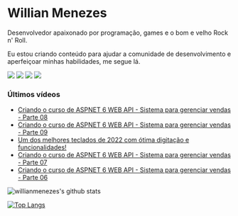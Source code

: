 # Willian Menezes

Desenvolvedor apaixonado por programação, games e o bom e velho Rock n' Roll.

Eu estou criando conteúdo para ajudar a comunidade de desenvolvimento e aperfeiçoar minhas habilidades, me segue lá.

[![](https://img.shields.io/youtube/channel/subscribers/UC0Vo6yL26XaraIjak87jDww?label=YouTube&style=social)](https://www.youtube.com/channel/UC0Vo6yL26XaraIjak87jDww)
[![](https://img.shields.io/github/followers/willianmenezes?style=social)](https://github.com/willianmenezes)
[![](https://img.shields.io/twitter/url?label=Twitter&logo=Twitter&style=social&url=https%3A%2F%2Ftwitter.com%2Fwmscode)](https://twitter.com/wmscode)
[![](https://img.shields.io/twitter/url?label=Linkedin&logo=Linkedin&style=social&url=https://google.com)](https://www.linkedin.com/in/willian-menezes-9932b1b9/)

### Últimos vídeos

<!-- YOUTUBE:START -->
- [Criando o curso de ASPNET 6 WEB API - Sistema para gerenciar vendas - Parte 08](https://www.youtube.com/watch?v=Q0h7j-1VpwY)
- [Criando o curso de ASPNET 6 WEB API - Sistema para gerenciar vendas - Parte 09](https://www.youtube.com/watch?v=xkpJduoSdN0)
- [Um dos melhores teclados de 2022 com ótima digitação e funcionalidades!](https://www.youtube.com/watch?v=Z1i6iqdrgN4)
- [Criando o curso de ASPNET 6 WEB API - Sistema para gerenciar vendas - Parte 07](https://www.youtube.com/watch?v=wjk7EJLLVQ0)
- [Criando o curso de ASPNET 6 WEB API - Sistema para gerenciar vendas - Parte 06](https://www.youtube.com/watch?v=YkEZzrUwYZc)
<!-- YOUTUBE:END -->

![willianmenezes's github stats](https://github-readme-stats.vercel.app/api?username=willianmenezes&theme=dark&show_icons=true)

[![Top Langs](https://github-readme-stats.vercel.app/api/top-langs/?username=willianmenezes&layout=compact&theme=dark)](https://github.com/anuraghazra/github-readme-stats)
